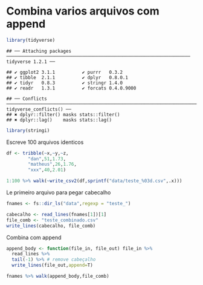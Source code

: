 Combina varios arquivos com append
================

``` r
library(tidyverse)
```

    ## ── Attaching packages ──────────────────────────────────────────────────────────────────── tidyverse 1.2.1 ──

    ## ✔ ggplot2 3.1.1          ✔ purrr   0.3.2     
    ## ✔ tibble  2.1.1          ✔ dplyr   0.8.0.1   
    ## ✔ tidyr   0.8.3          ✔ stringr 1.4.0     
    ## ✔ readr   1.3.1          ✔ forcats 0.4.0.9000

    ## ── Conflicts ─────────────────────────────────────────────────────────────────────── tidyverse_conflicts() ──
    ## ✖ dplyr::filter() masks stats::filter()
    ## ✖ dplyr::lag()    masks stats::lag()

``` r
library(stringi)
```

Escreve 100 arquivos identicos

``` r
df <- tribble(~x,~y,~z,
        "dan",51,1.73,
        "matheus",26,1.76,
        "xxx",40,2.01)

1:100 %>% walk(~write_csv2(df,sprintf("data/teste_%03d.csv",.x)))
```

Le primeiro arquivo para pegar cabecalho

``` r
fnames <- fs::dir_ls("data",regexp = "teste_")

cabecalho <- read_lines(fnames[1])[1]
file_comb <- "teste_combinado.csv"
write_lines(cabecalho, file_comb)
```

Combina com append

``` r
append_body <- function(file_in, file_out) file_in %>%
  read_lines %>%
  tail(-1) %>% # remove cabeçalho
  write_lines(file_out,append=T)

fnames %>% walk(append_body,file_comb)
```
